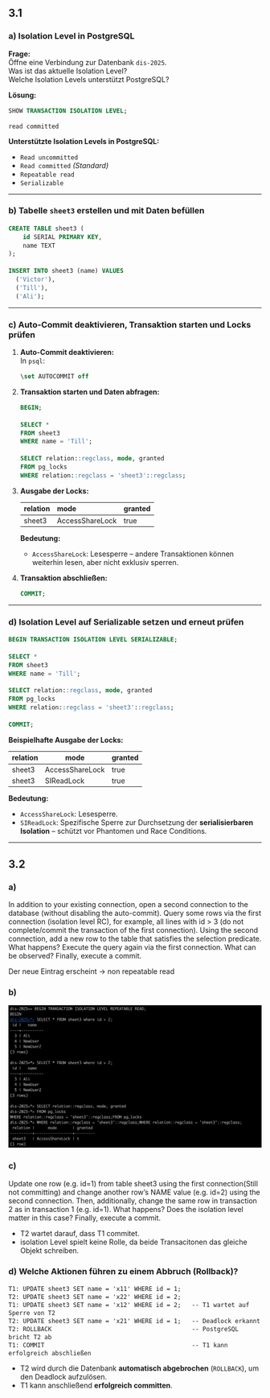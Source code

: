 ## 3.1

### a) Isolation Level in PostgreSQL

**Frage:**  
Öffne eine Verbindung zur Datenbank `dis-2025`.  
Was ist das aktuelle Isolation Level?  
Welche Isolation Levels unterstützt PostgreSQL?

**Lösung:**

```sql
SHOW TRANSACTION ISOLATION LEVEL;
```

```
read committed
```

**Unterstützte Isolation Levels in PostgreSQL:**

- `Read uncommitted`
- `Read committed` *(Standard)*
- `Repeatable read`
- `Serializable`

---

### b) Tabelle `sheet3` erstellen und mit Daten befüllen

```sql
CREATE TABLE sheet3 (
    id SERIAL PRIMARY KEY,
    name TEXT
);

INSERT INTO sheet3 (name) VALUES
  ('Victor'),
  ('Till'),
  ('Ali');
```

---

### c) Auto-Commit deaktivieren, Transaktion starten und Locks prüfen

1. **Auto-Commit deaktivieren:**  
   In `psql`:

   ```sql
   \set AUTOCOMMIT off
   ```

2. **Transaktion starten und Daten abfragen:**

   ```sql
   BEGIN;

   SELECT *
   FROM sheet3
   WHERE name = 'Till';

   SELECT relation::regclass, mode, granted
   FROM pg_locks
   WHERE relation::regclass = 'sheet3'::regclass;
   ```

3. **Ausgabe der Locks:**

   | relation | mode            | granted |
   |----------|------------------|---------|
   | sheet3   | AccessShareLock  | true    |

   **Bedeutung:**
   - `AccessShareLock`: Lesesperre – andere Transaktionen können weiterhin lesen, aber nicht exklusiv sperren.

4. **Transaktion abschließen:**

   ```sql
   COMMIT;
   ```

---

### d) Isolation Level auf Serializable setzen und erneut prüfen

```sql
BEGIN TRANSACTION ISOLATION LEVEL SERIALIZABLE;

SELECT *
FROM sheet3
WHERE name = 'Till';

SELECT relation::regclass, mode, granted
FROM pg_locks
WHERE relation::regclass = 'sheet3'::regclass;

COMMIT;
```

**Beispielhafte Ausgabe der Locks:**

| relation | mode            | granted |
|----------|------------------|---------|
| sheet3   | AccessShareLock  | true    |
| sheet3   | SIReadLock       | true    |

**Bedeutung:**
- `AccessShareLock`: Lesesperre.
- `SIReadLock`: Spezifische Sperre zur Durchsetzung der **serialisierbaren Isolation** – schützt vor Phantomen und Race Conditions.


---

## 3.2

### a)
In addition to your existing connection, open a second connection to the database (without disabling the
auto-commit). Query some rows via the first connection (isolation level RC), for example, all lines with
id > 3 (do not complete/commit the transaction of the first connection). Using the second connection,
add a new row to the table that satisfies the selection predicate. What happens? Execute the query again
via the first connection. What can be observed? Finally, execute a commit.

Der neue Eintrag erscheint -> non repeatable read

### b)
![img.png](executionWithRR.png)

### c)
Update one row (e.g. id=1) from table sheet3 using the first connection(Still not committing) and
change another row’s NAME value (e.g. id=2) using the second connection. Then, additionally, change
the same row in transaction 2 as in transaction 1 (e.g. id=1). What happens? Does the isolation level
matter in this case? Finally, execute a commit.

- T2 wartet darauf, dass T1 commitet.
- isolation Level spielt keine Rolle, da beide Transacitonen das gleiche Objekt schreiben.



### d) Welche Aktionen führen zu einem Abbruch (Rollback)?

```text
T1: UPDATE sheet3 SET name = 'x11' WHERE id = 1;
T2: UPDATE sheet3 SET name = 'x22' WHERE id = 2;
T1: UPDATE sheet3 SET name = 'x12' WHERE id = 2;   -- T1 wartet auf Sperre von T2
T2: UPDATE sheet3 SET name = 'x21' WHERE id = 1;   -- Deadlock erkannt
T2: ROLLBACK                                       -- PostgreSQL bricht T2 ab
T1: COMMIT                                         -- T1 kann erfolgreich abschließen
```
- T2 wird durch die Datenbank **automatisch abgebrochen** (`ROLLBACK`), um den Deadlock aufzulösen.
- T1 kann anschließend **erfolgreich committen**.

